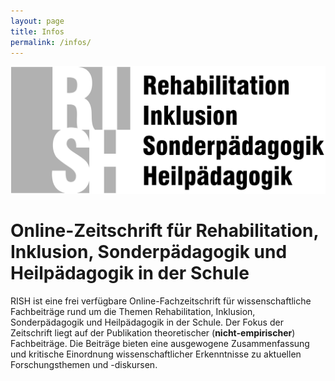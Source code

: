 ```yaml
---
layout: page
title: Infos
permalink: /infos/
---
```


![](https://raw.githubusercontent.com/PawelKulawiak/rish/main/logo/logo.png)

# Online-Zeitschrift für Rehabilitation, Inklusion, Sonderpädagogik und Heilpädagogik in der Schule

RISH ist eine frei verfügbare Online-Fachzeitschrift für wissenschaftliche Fachbeiträge rund um die Themen Rehabilitation, Inklusion, Sonderpädagogik und Heilpädagogik in der Schule. Der Fokus der Zeitschrift liegt auf der Publikation theoretischer (**nicht-empirischer**) Fachbeiträge. Die Beiträge bieten eine ausgewogene Zusammenfassung und kritische Einordnung wissenschaftlicher Erkenntnisse zu aktuellen Forschungsthemen und -diskursen.